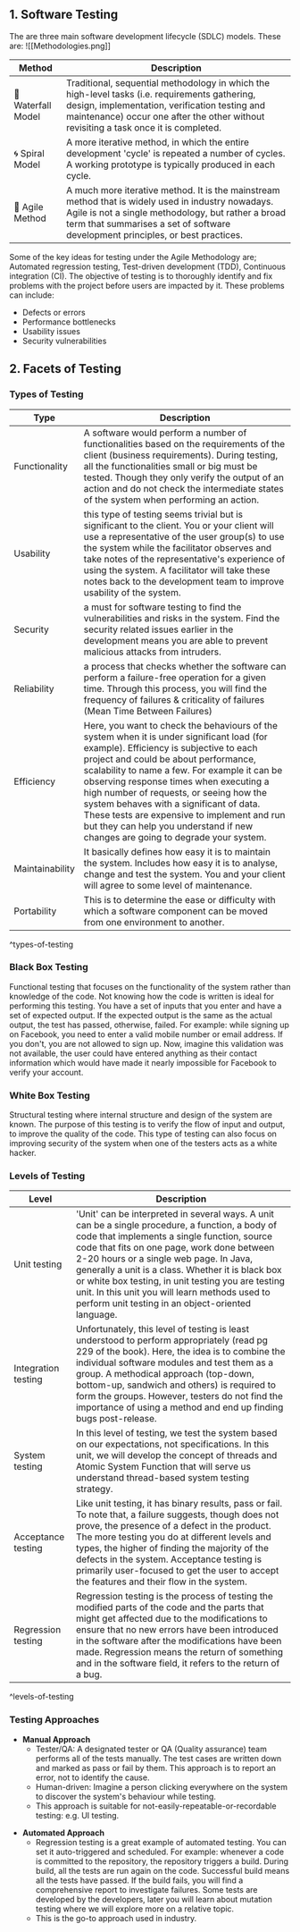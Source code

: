 ## 1. Software Testing

The are three main software development lifecycle (SDLC) models. These are:
![[Methodologies.png]]

| Method               | Description                                                                                                                                                                                                                                            |
| -------------------- | ------------------------------------------------------------------------------------------------------------------------------------------------------------------------------------------------------------------------------------------- |
| 🌊 Waterfall Model   | Traditional, sequential methodology in which the high-level tasks (i.e. requirements gathering, design, implementation, verification testing and maintenance) occur one after the other without revisiting a task once it is completed.     |
| 🌀 Spiral Model      | A more iterative method, in which the entire development 'cycle' is repeated a number of cycles. A working prototype is typically produced in each cycle.                                                                                   |
| 👟 Agile Method | A much more iterative method. It is the mainstream method that is widely used in industry nowadays. Agile is not a single methodology, but rather a broad term that summarises a set of software development principles, or best practices. |

Some of the key ideas for testing under the Agile Methodology are; Automated regression testing, Test-driven development (TDD), Continuous integration (CI). The objective of testing is to thoroughly identify and fix problems with the project before users are impacted by it. These problems can include:

- Defects or errors
- Performance bottlenecks
- Usability issues
- Security vulnerabilities 

## 2. Facets of Testing

### Types of Testing

| Type            | Description                                                                                                                                                                                                                                                                                                                                                                                                                                                                                      |
| --------------- | ------------------------------------------------------------------------------------------------------------------------------------------------------------------------------------------------------------------------------------------------------------------------------------------------------------------------------------------------------------------------------------------------------------------------------------------------------------------------------------------------ |
| Functionality   | A software would perform a number of functionalities based on the requirements of the client (business requirements). During testing, all the functionalities small or big must be tested. Though they only verify the output of an action and do not check the intermediate states of the system when performing an action.                                                                                                                                                                     |
| Usability       | this type of testing seems trivial but is significant to the client. You or your client will use a representative of the user group(s) to use the system while the facilitator observes and take notes of the representative's experience of using the system. A facilitator will take these notes back to the development team to improve usability of the system.                                                                                                                              |
| Security        | a must for software testing to find the vulnerabilities and risks in the system. Find the security related issues earlier in the development means you are able to prevent malicious attacks from intruders.                                                                                                                                                                                                                                                                                     |
| Reliability     | a process that checks whether the software can perform a failure-free operation for a given time. Through this process, you will find the frequency of failures & criticality of failures (Mean Time Between Failures)                                                                                                                                                                                                                                                                           |
| Efficiency      | Here, you want to check the behaviours of the system when it is under significant load (for example). Efficiency is subjective to each project and could be about performance, scalability to name a few. For example it can be observing response times when executing a high number of requests, or seeing how the system behaves with a significant of data. These tests are expensive to implement and run but they can help you understand if new changes are going to degrade your system. |
| Maintainability | It basically defines how easy it is to maintain the system. Includes how easy it is to analyse, change and test the system. You and your client will agree to some level of maintenance.                                                                                                                                                                                                                                                                                                         |
| Portability     | This is to determine the ease or difficulty with which a software component can be moved from one environment to another.                                                                                                                                                                                                                                                                                                                                                                        |
^types-of-testing
### Black Box Testing
Functional testing that focuses on the functionality of the system rather than knowledge of the code. Not knowing how the code is written is ideal for performing this testing. You have a set of inputs that you enter and have a set of expected output. If the expected output is the same as the actual output, the test has passed, otherwise, failed. For example: while signing up on Facebook, you need to enter a valid mobile number or email address. If you don't, you are not allowed to sign up. Now, imagine this validation was not available, the user could have entered anything as their contact information which would have made it nearly impossible for Facebook to verify your account.

### White Box Testing
Structural testing where internal structure and design of the system are known. The purpose of this testing is to verify the flow of input and output, to improve the quality of the code. This type of testing can also focus on improving security of the system when one of the testers acts as a white hacker. 

### Levels of Testing

| Level               | Description                                                                                                                                                                                                                                                                                                                                                                                                                                                 |
| ------------------- | ----------------------------------------------------------------------------------------------------------------------------------------------------------------------------------------------------------------------------------------------------------------------------------------------------------------------------------------------------------------------------------------------------------------------------------------------------------- |
| Unit testing        | 'Unit' can be interpreted in several ways. A unit can be a single procedure, a function, a body of code that implements a single function, source code that fits on one page, work done between 2-20 hours or a single web page. In Java, generally a unit is a class. Whether it is black box or white box testing, in unit testing you are testing unit. In this unit you will learn methods used to perform unit testing in an object-oriented language. |
| Integration testing | Unfortunately, this level of testing is least understood to perform appropriately (read pg 229 of the book). Here, the idea is to combine the individual software modules and test them as a group. A methodical approach (top-down, bottom-up, sandwich and others) is required to form the groups. However, testers do not find the importance of using a method and end up finding bugs post-release.                                                    |
| System testing      | In this level of testing, we test the system based on our expectations, not specifications. In this unit, we will develop the concept of threads and Atomic System Function that will serve us understand thread-based system testing strategy.                                                                                                                                                                                                             |
| Acceptance testing  | Like unit testing, it has binary results, pass or fail. To note that, a failure suggests, though does not prove, the presence of a defect in the product. The more testing you do at different levels and types, the higher of finding the majority of the defects in the system. Acceptance testing is primarily user-focused to get the user to accept the features and their flow in the system.                                                         |
| Regression testing  | Regression testing is the process of testing the modified parts of the code and the parts that might get affected due to the modifications to ensure that no new errors have been introduced in the software after the modifications have been made. Regression means the return of something and in the software field, it refers to the return of a bug.                                                                                                  | 
^levels-of-testing
### Testing Approaches

* **Manual Approach**
	- Tester/QA: A designated tester or QA (Quality assurance) team performs all of the tests manually. The test cases are written down and marked as pass or fail by them. This approach is to report an error, not to identify the cause.
	- Human-driven: Imagine a person clicking everywhere on the system to discover the system's behaviour while testing.
	- This approach is suitable for not-easily-repeatable-or-recordable testing: e.g. UI testing.
- **Automated Approach**
	- Regression testing is a great example of automated testing. You can set it auto-triggered and scheduled. For example: whenever a code is committed to the repository, the repository triggers a build. During build, all the tests are run again on the code. Successful build means all the tests have passed. If the build fails, you will find a comprehensive report to investigate failures. Some tests are developed by the developers, later you will learn about mutation testing where we will explore more on a relative topic. 
	- This is the go-to approach used in industry. 

